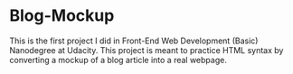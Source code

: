 # Blog-Mockup
This is the first project I did in Front-End Web Development (Basic) Nanodegree at Udacity. This project is meant to practice 
HTML syntax by converting a mockup of a blog article into a real webpage.
